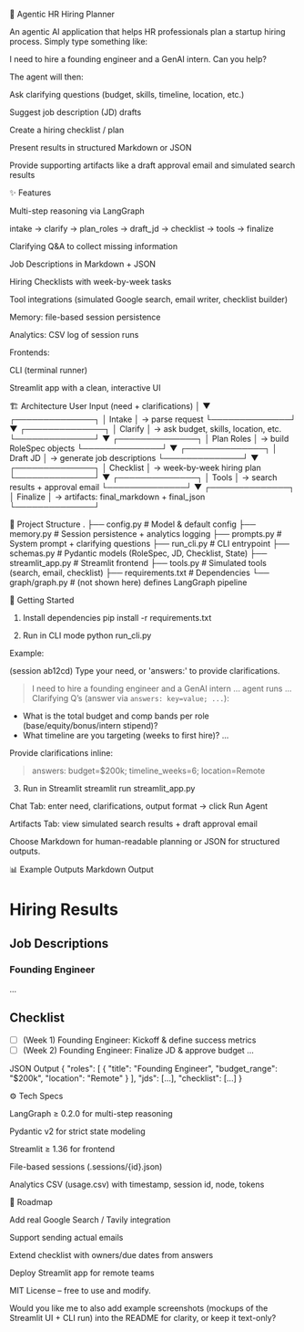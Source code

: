 🧭 Agentic HR Hiring Planner

An agentic AI application that helps HR professionals plan a startup hiring process.
Simply type something like:

I need to hire a founding engineer and a GenAI intern. Can you help?


The agent will then:

Ask clarifying questions (budget, skills, timeline, location, etc.)

Suggest job description (JD) drafts

Create a hiring checklist / plan

Present results in structured Markdown or JSON

Provide supporting artifacts like a draft approval email and simulated search results

✨ Features

Multi-step reasoning via LangGraph

intake → clarify → plan_roles → draft_jd → checklist → tools → finalize

Clarifying Q&A to collect missing information

Job Descriptions in Markdown + JSON

Hiring Checklists with week-by-week tasks

Tool integrations (simulated Google search, email writer, checklist builder)

Memory: file-based session persistence

Analytics: CSV log of session runs

Frontends:

CLI (terminal runner)

Streamlit app with a clean, interactive UI

🏗️ Architecture
User Input (need + clarifications)
        │
        ▼
 ┌──────────────┐
 │   Intake     │   → parse request
 └──────────────┘
        ▼
 ┌──────────────┐
 │  Clarify     │   → ask budget, skills, location, etc.
 └──────────────┘
        ▼
 ┌──────────────┐
 │  Plan Roles  │   → build RoleSpec objects
 └──────────────┘
        ▼
 ┌──────────────┐
 │  Draft JD    │   → generate job descriptions
 └──────────────┘
        ▼
 ┌──────────────┐
 │  Checklist   │   → week-by-week hiring plan
 └──────────────┘
        ▼
 ┌──────────────┐
 │   Tools      │   → search results + approval email
 └──────────────┘
        ▼
 ┌──────────────┐
 │  Finalize    │   → artifacts: final_markdown + final_json
 └──────────────┘

📂 Project Structure
.
├── config.py          # Model & default config
├── memory.py          # Session persistence + analytics logging
├── prompts.py         # System prompt + clarifying questions
├── run_cli.py         # CLI entrypoint
├── schemas.py         # Pydantic models (RoleSpec, JD, Checklist, State)
├── streamlit_app.py   # Streamlit frontend
├── tools.py           # Simulated tools (search, email, checklist)
├── requirements.txt   # Dependencies
└── graph/graph.py     # (not shown here) defines LangGraph pipeline

🚀 Getting Started
1. Install dependencies
pip install -r requirements.txt

2. Run in CLI mode
python run_cli.py


Example:

(session ab12cd) Type your need, or 'answers:' to provide clarifications.
> I need to hire a founding engineer and a GenAI intern
... agent runs ...
Clarifying Q’s (answer via `answers: key=value; ...`):
- What is the total budget and comp bands per role (base/equity/bonus/intern stipend)?
- What timeline are you targeting (weeks to first hire)?
...


Provide clarifications inline:

> answers: budget=$200k; timeline_weeks=6; location=Remote

3. Run in Streamlit
streamlit run streamlit_app.py


Chat Tab: enter need, clarifications, output format → click Run Agent

Artifacts Tab: view simulated search results + draft approval email

Choose Markdown for human-readable planning or JSON for structured outputs.

📊 Example Outputs
Markdown Output
# Hiring Results

## Job Descriptions
### Founding Engineer
...

## Checklist
- [ ] (Week 1) Founding Engineer: Kickoff & define success metrics
- [ ] (Week 2) Founding Engineer: Finalize JD & approve budget
...

JSON Output
{
  "roles": [
    {
      "title": "Founding Engineer",
      "budget_range": "$200k",
      "location": "Remote"
    }
  ],
  "jds": [...],
  "checklist": [...]
}

⚙️ Tech Specs

LangGraph ≥ 0.2.0 for multi-step reasoning

Pydantic v2 for strict state modeling

Streamlit ≥ 1.36 for frontend

File-based sessions (.sessions/{id}.json)

Analytics CSV (usage.csv) with timestamp, session id, node, tokens

🔮 Roadmap

 Add real Google Search / Tavily integration

 Support sending actual emails

 Extend checklist with owners/due dates from answers

 Deploy Streamlit app for remote teams



MIT License – free to use and modify.

Would you like me to also add example screenshots (mockups of the Streamlit UI + CLI run) into the README for clarity, or keep it text-only?
